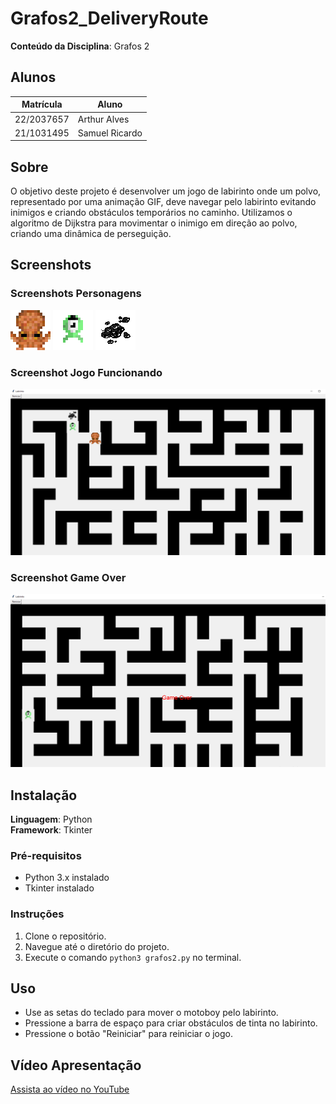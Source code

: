 # Grafos2_DeliveryRoute

**Conteúdo da Disciplina**: Grafos 2<br>

## Alunos

| Matrícula  | Aluno          |
| ---------- | -------------- |
| 22/2037657 | Arthur Alves   |
| 21/1031495 | Samuel Ricardo |

## Sobre

O objetivo deste projeto é desenvolver um jogo de labirinto onde um polvo, representado por uma animação GIF, deve navegar pelo labirinto evitando inimigos e criando obstáculos temporários no caminho. Utilizamos o algoritmo de Dijkstra para movimentar o inimigo em direção ao polvo, criando uma dinâmica de perseguição.

## Screenshots

### Screenshots Personagens
![Exemplo do motoboy em movimento](/images/polvo.gif)
![Exemplo do inimigo em movimento](/images/alien.gif)
![Exemplo de tinta criada pelo motoboy](/images/tinta_max.png)


### Screenshot Jogo Funcionando
![Screenshot do Jogo](/images/jogo.png)

### Screenshot Game Over
![Screenshot do Jogo](/images/game-over.png)


## Instalação

**Linguagem**: Python<br>
**Framework**: Tkinter<br>

### Pré-requisitos

- Python 3.x instalado
- Tkinter instalado

### Instruções

1. Clone o repositório.
2. Navegue até o diretório do projeto.
3. Execute o comando `python3 grafos2.py` no terminal.

## Uso

- Use as setas do teclado para mover o motoboy pelo labirinto.
- Pressione a barra de espaço para criar obstáculos de tinta no labirinto.
- Pressione o botão "Reiniciar" para reiniciar o jogo.

## Vídeo Apresentação

[Assista ao vídeo no YouTube](https://www.youtube.com/watch?v=K8ZTrF1DruY)
